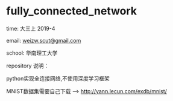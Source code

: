 # fully_connected_network

time: 大三上 2019-4

email: weizw.scut@gmail.com

school: 华南理工大学

repository 说明：

python实现全连接网络,不使用深度学习框架

MNIST数据集需要自己下载 --> <http://yann.lecun.com/exdb/mnist/> 

